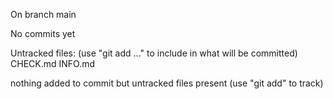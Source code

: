 On branch main

No commits yet

Untracked files:
  (use "git add <file>..." to include in what will be committed)
	CHECK.md
	INFO.md

nothing added to commit but untracked files present (use "git add" to track)
